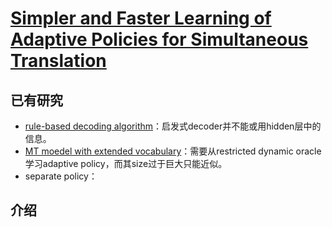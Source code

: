 # [Simpler and Faster Learning of Adaptive Policies for Simultaneous Translation](https://arxiv.org/abs/1909.01559)
## 已有研究
- [rule-based decoding algorithm][cho]：启发式decoder并不能或用hidden层中的信息。
- [MT moedel with extended vocabulary][zhenga]：需要从restricted dynamic oracle学习adaptive policy，而其size过于巨大只能近似。
- separate policy：
## 介绍

[cho]:(https://arxiv.org/abs/1606.02012)
[zhenga]:(https://arxiv.org/abs/1906.01135)
